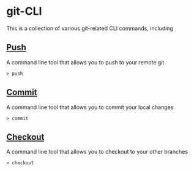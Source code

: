 # git-CLI

This is a collection of various git-related CLI commands,
including

## [Push](/node_modules/push-cli/README.md)

A command line tool that allows you to push to your remote git

    > push

## [Commit](/node_modules/commit-cli/README.md)

A command line tool that allows you to commit your local changes

    > commit

## [Checkout](/node_modules/checkout-cli/README.md)

A command line tool that allows you to checkout to your other branches

    > checkout
